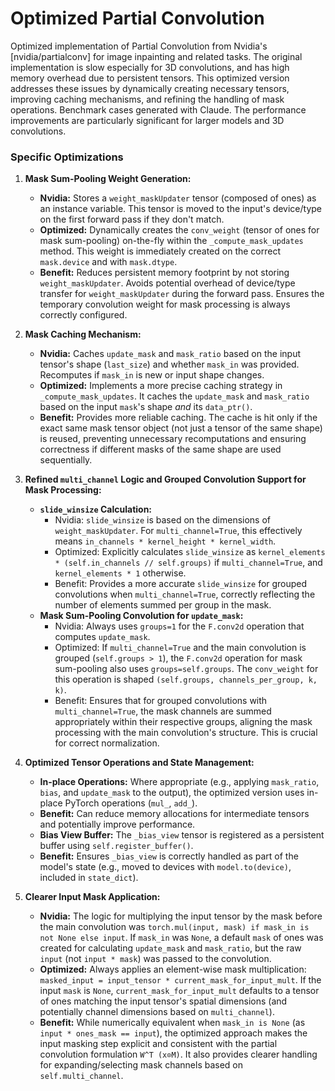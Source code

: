 # Optimized Partial Convolution 

Optimized implementation of Partial Convolution from Nvidia's [nvidia/partialconv] for image inpainting and related tasks. 
The original implementation is slow especially for 3D convolutions, and has high memory overhead due to persistent tensors.
This optimized version addresses these issues by dynamically creating necessary tensors, improving caching mechanisms, and refining the handling of mask operations.
Benchmark cases generated with Claude.
The performance improvements are particularly significant for larger models and 3D convolutions.

### Specific Optimizations

1.  **Mask Sum-Pooling Weight Generation:**
    *   **Nvidia:** Stores a `weight_maskUpdater` tensor (composed of ones) as an instance variable. This tensor is moved to the input's device/type on the first forward pass if they don't match.
    *   **Optimized:** Dynamically creates the `conv_weight` (tensor of ones for mask sum-pooling) on-the-fly within the `_compute_mask_updates` method. This weight is immediately created on the correct `mask.device` and with `mask.dtype`.
    *   **Benefit:** Reduces persistent memory footprint by not storing `weight_maskUpdater`. Avoids potential overhead of device/type transfer for `weight_maskUpdater` during the forward pass. Ensures the temporary convolution weight for mask processing is always correctly configured.

2.  **Mask Caching Mechanism:**
    *   **Nvidia:** Caches `update_mask` and `mask_ratio` based on the input tensor's shape (`last_size`) and whether `mask_in` was provided. Recomputes if `mask_in` is new or input shape changes.
    *   **Optimized:** Implements a more precise caching strategy in `_compute_mask_updates`. It caches the `update_mask` and `mask_ratio` based on the input `mask`'s shape *and* its `data_ptr()`.
    *   **Benefit:** Provides more reliable caching. The cache is hit only if the exact same mask tensor object (not just a tensor of the same shape) is reused, preventing unnecessary recomputations and ensuring correctness if different masks of the same shape are used sequentially.

3.  **Refined `multi_channel` Logic and Grouped Convolution Support for Mask Processing:**
    *   **`slide_winsize` Calculation:**
        *   Nvidia: `slide_winsize` is based on the dimensions of `weight_maskUpdater`. For `multi_channel=True`, this effectively means `in_channels * kernel_height * kernel_width`.
        *   Optimized: Explicitly calculates `slide_winsize` as `kernel_elements * (self.in_channels // self.groups)` if `multi_channel=True`, and `kernel_elements * 1` otherwise.
        *   Benefit: Provides a more accurate `slide_winsize` for grouped convolutions when `multi_channel=True`, correctly reflecting the number of elements summed per group in the mask.
    *   **Mask Sum-Pooling Convolution for `update_mask`:**
        *   Nvidia: Always uses `groups=1` for the `F.conv2d` operation that computes `update_mask`.
        *   Optimized: If `multi_channel=True` and the main convolution is grouped (`self.groups > 1`), the `F.conv2d` operation for mask sum-pooling also uses `groups=self.groups`. The `conv_weight` for this operation is shaped `(self.groups, channels_per_group, k, k)`.
        *   Benefit: Ensures that for grouped convolutions with `multi_channel=True`, the mask channels are summed appropriately within their respective groups, aligning the mask processing with the main convolution's structure. This is crucial for correct normalization.

4.  **Optimized Tensor Operations and State Management:**
    *   **In-place Operations:** Where appropriate (e.g., applying `mask_ratio`, `bias`, and `update_mask` to the output), the optimized version uses in-place PyTorch operations (`mul_`, `add_`).
    *   **Benefit:** Can reduce memory allocations for intermediate tensors and potentially improve performance.
    *   **Bias View Buffer:** The `_bias_view` tensor is registered as a persistent buffer using `self.register_buffer()`.
    *   **Benefit:** Ensures `_bias_view` is correctly handled as part of the model's state (e.g., moved to devices with `model.to(device)`, included in `state_dict`).

5.  **Clearer Input Mask Application:**
    *   **Nvidia:** The logic for multiplying the input tensor by the mask before the main convolution was `torch.mul(input, mask) if mask_in is not None else input`. If `mask_in` was `None`, a default `mask` of ones was created for calculating `update_mask` and `mask_ratio`, but the raw `input` (not `input * mask`) was passed to the convolution.
    *   **Optimized:** Always applies an element-wise mask multiplication: `masked_input = input_tensor * current_mask_for_input_mult`. If the input `mask` is `None`, `current_mask_for_input_mult` defaults to a tensor of ones matching the input tensor's spatial dimensions (and potentially channel dimensions based on `multi_channel`).
    *   **Benefit:** While numerically equivalent when `mask_in is None` (as `input * ones_mask == input`), the optimized approach makes the input masking step explicit and consistent with the partial convolution formulation `W^T (x⊙M)`. It also provides clearer handling for expanding/selecting mask channels based on `self.multi_channel`.
